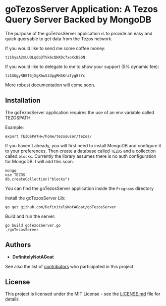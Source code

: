 # goTezosServer Application: A Tezos Query Server Backed by MongoDB

The purpose of the goTezosServer application is to provide an easy and quick queryable to get data from the Tezos network.

If you would like to send me some coffee money:
```
tz1hyaA2mLUQLqQo3TVk6cQHXDc7xoKcBSbN
```

If you would like to delegate to me to show your support (5% dynamic fee):
```
tz1SUgyRB8T5jXgXAwS33pgRHAKrafyg87Yc
```


More robust documentation will come soon.

## Installation
The goTezosServer application requires the use of an env variable called TEZOSPATH.


Example:

```
export TEZOSPATH=/home/tezosuser/tezos/
```

If you haven't already, you will first need to install MongoDB and configure it to your preferences. Then create a database called `TEZOS` and a collection called `blocks`. Currently the library assumes there is no auth configuration for MongoDB. I will add this soon.
```
mongo
use TEZOS
db.createCollection("blocks")
```

You can find the goTezosServer application inside the `Programs` directory

Install the goTezosServer Lib:
```
go get github.com/DefinitelyNotAGoat/goTezosServer

```

Build and run the server:
```
go build goTezosServer.go
./goTezosServer
```

## Authors

* **DefinitelyNotAGoat**

See also the list of [contributors](https://github.com/DefinitelyNotAGoat/goTezosServer/graphs/contributors) who participated in this project.

## License

This project is licensed under the MIT License - see the [LICENSE.md](LICENSE.md) file for details

